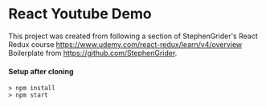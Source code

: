 # React Youtube Demo

This project was created from following a section of StephenGrider's React Redux course https://www.udemy.com/react-redux/learn/v4/overview  
Boilerplate from https://github.com/StephenGrider.

#### Setup after cloning
```
> npm install
> npm start
```
